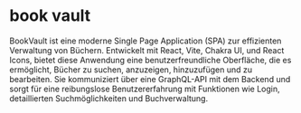 # book vault
 BookVault ist eine moderne Single Page Application (SPA) zur effizienten Verwaltung von Büchern. Entwickelt mit React, Vite, Chakra UI, und React Icons, bietet diese Anwendung eine benutzerfreundliche Oberfläche, die es ermöglicht, Bücher zu suchen, anzuzeigen, hinzuzufügen und zu bearbeiten. Sie kommuniziert über eine GraphQL-API mit dem Backend und sorgt für eine reibungslose Benutzererfahrung mit Funktionen wie Login, detaillierten Suchmöglichkeiten und Buchverwaltung.
